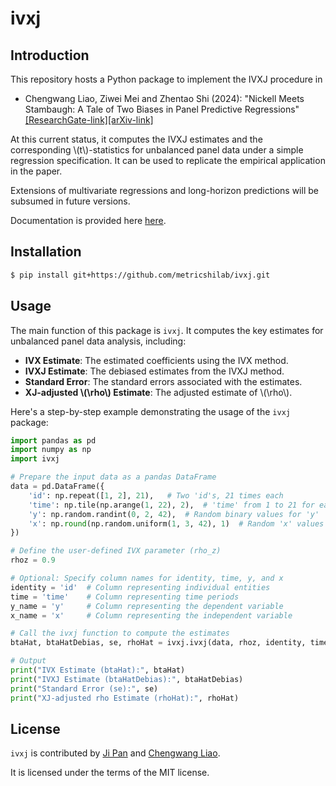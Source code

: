 # ivxj

## Introduction

This repository hosts a Python package to implement the IVXJ procedure in 

* Chengwang Liao, Ziwei Mei and Zhentao Shi (2024): "Nickell Meets Stambaugh: A Tale of Two Biases in Panel Predictive Regressions" [[ResearchGate-link]](http://dx.doi.org/10.13140/RG.2.2.35464.64004)[[arXiv-link]](http://arxiv.org/abs/2410.09825)

At this current status, it computes the IVXJ estimates and the corresponding \\(t\\)-statistics for unbalanced panel data under a simple regression specification. It can be used to replicate the empirical application in the paper.

Extensions of multivariate regressions and long-horizon predictions will be subsumed in future versions.

Documentation is provided here [here](https://ivxj.readthedocs.io/en/latest/index.html).

## Installation

```bash
$ pip install git+https://github.com/metricshilab/ivxj.git
```

## Usage

The main function of this package is `ivxj`. It computes the key estimates for unbalanced panel data analysis, including:

- **IVX Estimate**: The estimated coefficients using the IVX method.
- **IVXJ Estimate**: The debiased estimates from the IVXJ method.
- **Standard Error**: The standard errors associated with the estimates.
- **XJ-adjusted \\(\rho\\) Estimate**: The adjusted estimate of \\(\rho\\).

Here's a step-by-step example demonstrating the usage of the `ivxj` package:

```python
import pandas as pd
import numpy as np
import ivxj

# Prepare the input data as a pandas DataFrame
data = pd.DataFrame({
    'id': np.repeat([1, 2], 21),   # Two 'id's, 21 times each
    'time': np.tile(np.arange(1, 22), 2),  # 'time' from 1 to 21 for each 'id'
    'y': np.random.randint(0, 2, 42),  # Random binary values for 'y'
    'x': np.round(np.random.uniform(1, 3, 42), 1)  # Random 'x' values between 1 and 3, rounded to 1 decimal place
})

# Define the user-defined IVX parameter (rho_z)
rhoz = 0.9

# Optional: Specify column names for identity, time, y, and x
identity = 'id'  # Column representing individual entities
time = 'time'    # Column representing time periods
y_name = 'y'     # Column representing the dependent variable
x_name = 'x'     # Column representing the independent variable

# Call the ivxj function to compute the estimates
btaHat, btaHatDebias, se, rhoHat = ivxj.ivxj(data, rhoz, identity, time, y_name, x_name)

# Output
print("IVX Estimate (btaHat):", btaHat)
print("IVXJ Estimate (btaHatDebias):", btaHatDebias)
print("Standard Error (se):", se)
print("XJ-adjusted rho Estimate (rhoHat):", rhoHat)
```

## License

`ivxj` is contributed by [Ji Pan](https://github.com/PanJi-0) and [Chengwang Liao](https://github.com/cwleo).

It is licensed under the terms of the MIT license.
